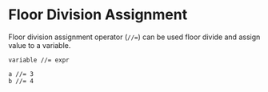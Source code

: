 # Floor Division Assignment

Floor division assignment operator (`//=`) can be used floor divide and assign value to a variable.

```title="Syntax"
variable //= expr
```

```title="Example"
a //= 3
b //= 4
```
